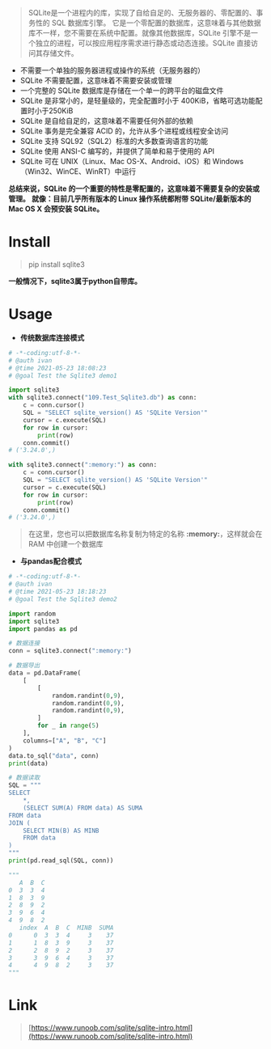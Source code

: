> SQLite是一个进程内的库，实现了自给自足的、无服务器的、零配置的、事务性的 SQL 数据库引擎。
它是一个零配置的数据库，这意味着与其他数据库不一样，您不需要在系统中配置。就像其他数据库，SQLite 引擎不是一个独立的进程，可以按应用程序需求进行静态或动态连接。SQLite 直接访问其存储文件。

- 不需要一个单独的服务器进程或操作的系统（无服务器的）
- SQLite 不需要配置，这意味着不需要安装或管理
- 一个完整的 SQLite 数据库是存储在一个单一的跨平台的磁盘文件
- SQLite 是非常小的，是轻量级的，完全配置时小于 400KiB，省略可选功能配置时小于250KiB
- SQLite 是自给自足的，这意味着不需要任何外部的依赖
- SQLite 事务是完全兼容 ACID 的，允许从多个进程或线程安全访问
- SQLite 支持 SQL92（SQL2）标准的大多数查询语言的功能
- SQLite 使用 ANSI-C 编写的，并提供了简单和易于使用的 API
- SQLite 可在 UNIX（Linux、Mac OS-X、Android、iOS）和 Windows（Win32、WinCE、WinRT）中运行

**总结来说，SQLite 的一个重要的特性是零配置的，这意味着不需要复杂的安装或管理。**
**就像：目前几乎所有版本的 Linux 操作系统都附带 SQLite/最新版本的 Mac OS X 会预安装 SQLite。**
# Install
> pip install sqlite3

**一般情况下，sqlite3属于python自带库。**
# Usage

- **传统数据库连接模式**
```python
# -*-coding:utf-8-*-
# @auth ivan
# @time 2021-05-23 18:08:23
# @goal Test the Sqlite3 demo1

import sqlite3
with sqlite3.connect("109.Test_Sqlite3.db") as conn:
    c = conn.cursor()
    SQL = "SELECT sqlite_version() AS 'SQLite Version'"
    cursor = c.execute(SQL)
    for row in cursor:
        print(row)
    conn.commit()
# ('3.24.0',)

with sqlite3.connect(":memory:") as conn:
    c = conn.cursor()
    SQL = "SELECT sqlite_version() AS 'SQLite Version'"
    cursor = c.execute(SQL)
    for row in cursor:
        print(row)
    conn.commit()
# ('3.24.0',)

```
> 在这里，您也可以把数据库名称复制为特定的名称 **:memory:**，这样就会在 RAM 中创建一个数据库

- **与pandas配合模式**
```python
# -*-coding:utf-8-*-
# @auth ivan
# @time 2021-05-23 18:18:23
# @goal Test the Sqlite3 demo2

import random
import sqlite3
import pandas as pd

# 数据连接
conn = sqlite3.connect(":memory:")

# 数据导出 
data = pd.DataFrame(
    [
        [
            random.randint(0,9), 
            random.randint(0,9), 
            random.randint(0,9),
        ] 
        for _ in range(5)
    ], 
    columns=["A", "B", "C"]
)
data.to_sql("data", conn)
print(data)

# 数据读取
SQL = """
SELECT 
    *,
    (SELECT SUM(A) FROM data) AS SUMA
FROM data
JOIN (
    SELECT MIN(B) AS MINB
    FROM data
)
"""
print(pd.read_sql(SQL, conn))

"""
   A  B  C
0  3  3  4
1  8  3  9
2  8  9  2
3  9  6  4
4  9  8  2
   index  A  B  C  MINB  SUMA
0      0  3  3  4     3    37
1      1  8  3  9     3    37
2      2  8  9  2     3    37
3      3  9  6  4     3    37
4      4  9  8  2     3    37
"""
```
# Link
> [https://www.runoob.com/sqlite/sqlite-intro.html](https://www.runoob.com/sqlite/sqlite-intro.html)



